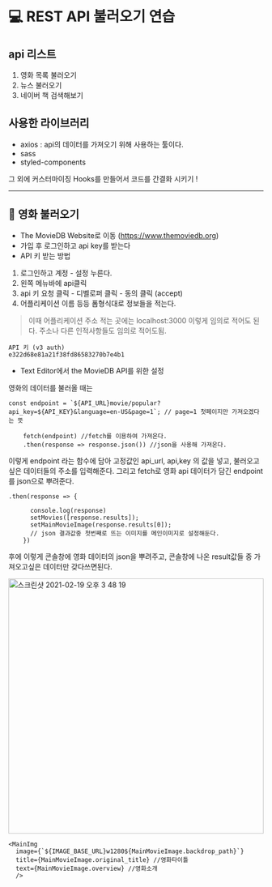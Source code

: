 # 💻 REST API 불러오기 연습 

## api 리스트

1. 영화 목록 불러오기
2. 뉴스 불러오기
3. 네이버 책 검색해보기

## 사용한 라이브러리

- axios : api의 데이터를 가져오기 위해 사용하는 툴이다.
- sass
- styled-components

그 외에 커스터마이징 Hooks를 만들어서 코드를 간결화 시키기 !

--------

## 🎥 영화 불러오기

- The MovieDB Website로 이동 (https://www.themoviedb.org)
- 가입 후 로그인하고 api key를 받는다
- API 키 받는 방법
1. 로그인하고 계정 - 설정 누른다.
2. 왼쪽 메뉴바에 api클릭
3. api 키 요청 클릭 - 디벨로퍼 클릭 - 동의 클릭 (accept)
4. 어플리케이션 이름 등등 폼형식대로 정보들을 적는다.
> 이때 어플리케이션 주소 적는 곳에는 localhost:3000 이렇게 임의로 적어도 된다. 주소나 다른 인적사항들도 임의로 적어도됨.

```
API 키 (v3 auth)
e322d68e81a21f38fd86583270b7e4b1
```
- Text Editor에서 the MovieDB API를 위한 설정

영화의 데이터를 불러올 때는

```
const endpoint = `${API_URL}movie/popular?api_key=${API_KEY}&language=en-US&page=1`; // page=1 첫페이지만 가져오겠다는 뜻 

    fetch(endpoint) //fetch를 이용하여 가져온다.
    .then(response => response.json()) //json을 사용해 가져온다.
```

이렇게 endpoint 라는 함수에 담아 고정값인 api_url, api,key 의 값을 넣고, 불러오고 싶은 데이터들의 주소를 입력해준다.
그리고 fetch로 영화 api 데이터가 담긴 endpoint를 json으로 뿌려준다. 

```
.then(response => {

      console.log(response)
      setMovies([response.results]);
      setMainMovieImage(response.results[0]); 
      // json 결과값중 첫번째로 뜨는 이미지를 메인이미지로 설정해둔다.
    })
```
후에 이렇게 콘솔창에 영화 데이터의 json을 뿌려주고, 콘솔창에 나온 result값들 중 가져오고싶은 데이터만 갖다쓰면된다.

<img width="504" alt="스크린샷 2021-02-19 오후 3 48 19" src="https://user-images.githubusercontent.com/71499150/108473917-fc351280-72d1-11eb-823e-744400f0e751.png">

```
<MainImg
  image={`${IMAGE_BASE_URL}w1280${MainMovieImage.backdrop_path}`}
  title={MainMovieImage.original_title} //영화타이틀
  text={MainMovieImage.overview} //영화소개
  />
```
